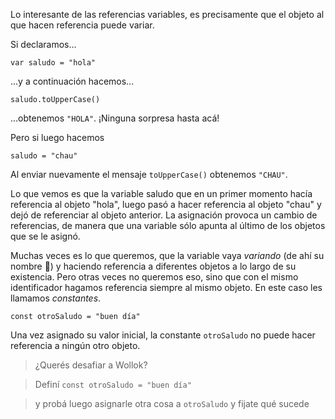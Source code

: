 Lo interesante de las referencias variables, es precisamente que el objeto al que hacen referencia puede variar.

Si declaramos...

`var saludo = "hola"`

...y a continuación hacemos...

`saludo.toUpperCase()` 

...obtenemos `"HOLA"`. ¡Ninguna sorpresa hasta acá!

Pero si luego hacemos 

`saludo = "chau"`

Al enviar nuevamente el mensaje `toUpperCase()` obtenemos `"CHAU"`. 

Lo que vemos es que la variable saludo que en un primer momento hacía referencia al objeto "hola", luego pasó a hacer referencia al objeto "chau" y dejó de referenciar al objeto anterior. La asignación provoca un cambio de referencias, de manera que una variable sólo apunta al último de los objetos que se le asignó. 

Muchas veces es lo que queremos, que la variable vaya _variando_ (de ahí su nombre :star_struck:) y haciendo referencia a diferentes objetos a lo largo de su existencia. Pero otras veces no queremos eso, sino que con el mismo identificador hagamos referencia siempre al mismo objeto. En este caso les llamamos *constantes*. 

`const otroSaludo = "buen día"`

Una vez asignado su valor inicial, la constante `otroSaludo` no puede hacer referencia a ningún otro objeto. 

> ¿Querés desafiar a Wollok?

> Definí `const otroSaludo = "buen día"`

> y probá luego asignarle otra cosa a `otroSaludo` y fijate qué sucede
